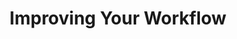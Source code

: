 ---
title: Improving Your Workflow
description: This page describes improving efficiency of debugging the Scala 3 compiler.
redirect_to: https://dotty.epfl.ch/docs/contributing/workflow/efficiency.html
---